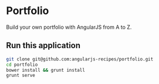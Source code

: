 # Portfolio

Build your own portfolio with AngularJS from A to Z.

## Run this application
```bash
git clone git@github.com:angularjs-recipes/portfolio.git
cd portfolio
bower install && grunt install
grunt serve
```
